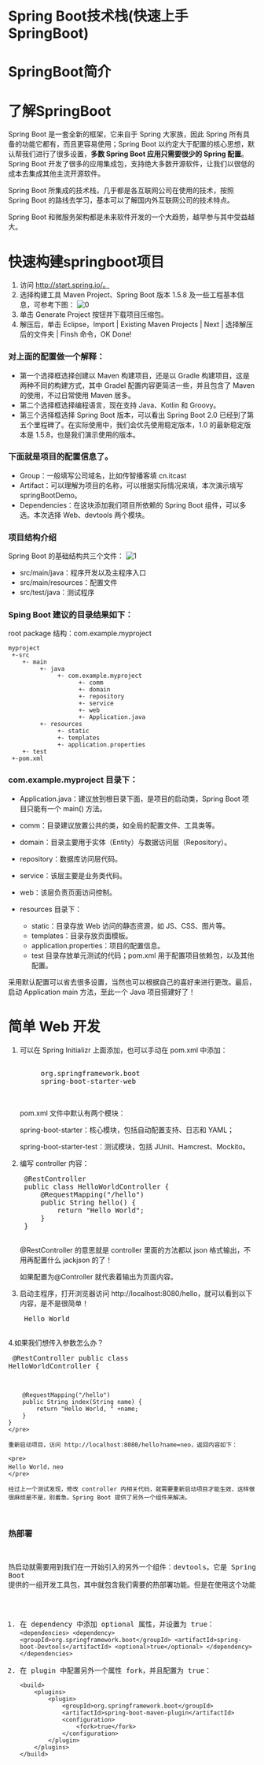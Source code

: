 # Spring Boot技术栈(快速上手SpringBoot)

# SpringBoot简介

# 了解SpringBoot

Spring Boot 是一套全新的框架，它来自于 Spring 大家族，因此 Spring 所有具备的功能它都有，而且更容易使用；Spring Boot 以约定大于配置的核心思想，默认帮我们进行了很多设置，**多数 Spring Boot 应用只需要很少的 Spring 配置**。Spring Boot 开发了很多的应用集成包，支持绝大多数开源软件，让我们以很低的成本去集成其他主流开源软件。

Spring Boot 所集成的技术栈，几乎都是各互联网公司在使用的技术，按照 Spring Boot 的路线去学习，基本可以了解国内外互联网公司的技术特点。

Spring Boot 和微服务架构都是未来软件开发的一个大趋势，越早参与其中受益越大。

# 快速构建springboot项目

1. 访问 http://start.spring.io/。
2. 选择构建工具 Maven Project、Spring Boot 版本 1.5.8 及一些工程基本信息，可参考下图：
![0](./springboot_img/gouJianXiangMu.jpg)
3. 单击 Generate Project 按钮并下载项目压缩包。
4. 解压后，单击 Eclipse，Import | Existing Maven Projects | Next | 选择解压后的文件夹 | Finsh 命令，OK Done!

### 对上面的配置做一个解释：

- 第一个选择框选择创建以 Maven 构建项目，还是以 Gradle 构建项目，这是两种不同的构建方式，其中 Gradel 配置内容更简洁一些，并且包含了 Maven 的使用，不过日常使用 Maven 居多。
- 第二个选择框选择编程语言，现在支持 Java、Kotlin 和 Groovy。
- 第三个选择框选择 Spring Boot 版本，可以看出 Spring Boot 2.0 已经到了第五个里程碑了。在实际使用中，我们会优先使用稳定版本，1.0 的最新稳定版本是 1.5.8，也是我们演示使用的版本。

### 下面就是项目的配置信息了。

- Group：一般填写公司域名，比如传智播客填 cn.itcast
- Artifact：可以理解为项目的名称，可以根据实际情况来填，本次演示填写 springBootDemo。
- Dependencies：在这块添加我们项目所依赖的 Spring Boot 组件，可以多选。本次选择 Web、devtools 两个模块。

### 项目结构介绍

Spring Boot 的基础结构共三个文件：
![1](./springboot_img/mulujiegou.jpg)

- src/main/java：程序开发以及主程序入口
- src/main/resources：配置文件
- src/test/java：测试程序

### Sping Boot 建议的目录结果如下：

root package 结构：com.example.myproject

	myproject
	 +-src
	    +- main
	         +- java
	              +- com.example.myproject
	                    +- comm
	                    +- domain
	                    +- repository
	                    +- service
	                    +- web
	                    +- Application.java
	         +- resources
	              +- static
	              +- templates
	              +- application.properties
	    +- test
	 +-pom.xml

### com.example.myproject 目录下：

- Application.java：建议放到根目录下面，是项目的启动类，Spring Boot 项目只能有一个 main() 方法。
- comm：目录建议放置公共的类，如全局的配置文件、工具类等。
- domain：目录主要用于实体（Entity）与数据访问层（Repository）。
- repository：数据库访问层代码。
- service：该层主要是业务类代码。
- web：该层负责页面访问控制。
- resources 目录下：

	- static：目录存放 Web 访问的静态资源，如 JS、CSS、图片等。
	- templates：目录存放页面模板。
	- application.properties：项目的配置信息。
	- test 目录存放单元测试的代码；pom.xml 用于配置项目依赖包，以及其他配置。

采用默认配置可以省去很多设置，当然也可以根据自己的喜好来进行更改。最后，启动 Application main 方法，至此一个 Java 项目搭建好了！

# 简单 Web 开发
1. 可以在 Spring Initializr 上面添加，也可以手动在 pom.xml 中添加：
	<pre>
	<dependency>
		<groupId>org.springframework.boot</groupId>
		<artifactId>spring-boot-starter-web</artifactId>
	</dependency>
	</pre>

	pom.xml 文件中默认有两个模块：
	
	spring-boot-starter：核心模块，包括自动配置支持、日志和 YAML；
	
	spring-boot-starter-test：测试模块，包括 JUnit、Hamcrest、Mockito。
2. 编写 controller 内容：

	<pre>
	@RestController
	public class HelloWorldController {
	    @RequestMapping("/hello")
	    public String hello() {
	        return "Hello World";
	    }
	}
	</pre>
	@RestController 的意思就是 controller 里面的方法都以 json 格式输出，不用再配置什么 jackjson 的了！
	
	如果配置为@Controller 就代表着输出为页面内容。

3. 启动主程序，打开浏览器访问 http://localhost:8080/hello，就可以看到以下内容，是不是很简单！
	<pre>
	Hello World
	</pre>
4.如果我们想传入参数怎么办？
	<pre>
	@RestController
	public class HelloWorldController {
	
	    @RequestMapping("/hello")
	    public String index(String name) {
	        return "Hello World, " +name;
	    }
	}
	</pre>

	重新启动项目，访问 http://localhost:8080/hello?name=neo，返回内容如下：

	<pre>
	Hello World，neo
	</pre>

	经过上一个测试发现，修改 controller 内相关代码，就需要重新启动项目才能生效，这样做很麻烦是不是，别着急。Spring Boot 提供了另外一个组件来解决。

### 热部署

热启动就需要用到我们在一开始引入的另外一个组件：devtools。它是 Spring Boot 提供的一组开发工具包，其中就包含我们需要的热部署功能。但是在使用这个功能之前还需要再做一些配置。

1. 在 dependency 中添加 optional 属性，并设置为 true：
		```
		<dependencies>
		    <dependency>
		        <groupId>org.springframework.boot</groupId>
		        <artifactId>spring-boot-Devtools</artifactId>
		        <optional>true</optional>
		    </dependency>
		</dependencies>
		```
2. 在 plugin 中配置另外一个属性 fork，并且配置为 true：
	```
	<build>
	    <plugins>
	        <plugin>
	            <groupId>org.springframework.boot</groupId>
	            <artifactId>spring-boot-maven-plugin</artifactId>
	            <configuration>
	                <fork>true</fork>
	            </configuration>
	        </plugin>
		</plugins>
	</build>
	```